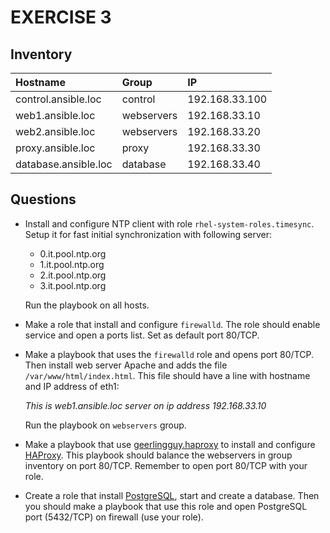 # EXERCISE 3

## Inventory

| Hostname | Group | IP |
|:---------|:------|:---|
| control.ansible.loc | control | 192.168.33.100 |
| web1.ansible.loc | webservers | 192.168.33.10 |
| web2.ansible.loc | webservers | 192.168.33.20 |
| proxy.ansible.loc | proxy | 192.168.33.30 |
| database.ansible.loc | database | 192.168.33.40 |


## Questions

 - Install and configure NTP client with role `rhel-system-roles.timesync`.
   Setup it for fast initial synchronization with following server:
    - 0.it.pool.ntp.org
    - 1.it.pool.ntp.org
    - 2.it.pool.ntp.org
    - 3.it.pool.ntp.org

   Run the playbook on all hosts.

 - Make a role that install and configure `firewalld`. The role should enable service and open a ports list. Set as default port 80/TCP.

 - Make a playbook that uses the `firewalld` role and opens port 80/TCP. Then install web server Apache and adds the file `/var/www/html/index.html`.
   This file should have a line with hostname and IP address of eth1:

   _This is web1.ansible.loc server on ip address 192.168.33.10_

   Run the playbook on `webservers` group.

 - Make a playbook that use [geerlingguy.haproxy](https://galaxy.ansible.com/geerlingguy/haproxy) to install and configure [HAProxy](http://www.haproxy.org/). This playbook should balance the webservers in group inventory on port 80/TCP. Remember to open port 80/TCP with your role.

  - Create a role that install [PostgreSQL](https://www.postgresql.org/), start and create a database. Then you should make a playbook that use this role and open PostgreSQL port (5432/TCP) on firewall (use your role).